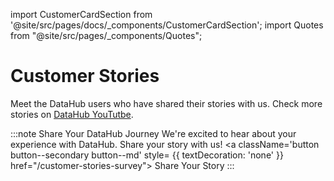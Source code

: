 import CustomerCardSection from '@site/src/pages/docs/_components/CustomerCardSection';
import Quotes from "@site/src/pages/_components/Quotes";

# Customer Stories

Meet the DataHub users who have shared their stories with us.
Check more stories on [DataHub YouTutbe](https://www.youtube.com/playlist?list=PLdCtLs64vZvGCKMQC2dJEZ6cUqWsREbFi).

:::note Share Your DataHub Journey
We're excited to hear about your experience with DataHub. Share your story with us!
<a
    className='button button--secondary button--md'
    style= {{ textDecoration: 'none' }}
    href="/customer-stories-survey">
Share Your Story
</a>
:::

<CustomerCardSection />
<Quotes />
